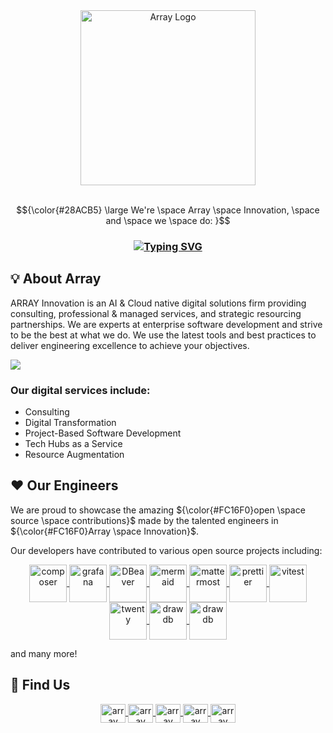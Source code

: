


<div align ="center">
     <a href="https://www.array.world">
    <img align="center" width=280 src="https://static.wixstatic.com/media/9f8f10_0cdc6e51fd274c00b6eddad6c6eb9dd8~mv2.png/v1/fill/w_275,h_80,al_c,q_85,usm_0.66_1.00_0.01,enc_auto/LONG_1_4x.png" alt="Array Logo" />
     </a>
</div>

<br>

<!-- <h3 align="center"> 
<code  style="color:#28ACB5">
Hello! We're ARRAY Innovation, and we do:
</code>
</h3> -->

$${\color{#28ACB5} \large We're \space Array \space Innovation, \space and \space we \space do:
 }$$

<h3 align="center">
    <a href="https://git.io/typing-svg"><img src="https://readme-typing-svg.demolab.com?font=Fira+Code&size=26&pause=1000&color=2B00FD&center=true&random=true&width=435&lines=Artificial+Intelligence;Software+Engineering;Cloud+Engineering" alt="Typing SVG" /></a>
</h3>



## 💡  About Array

ARRAY Innovation is an AI & Cloud native digital solutions firm providing consulting, professional & managed services, and strategic resourcing partnerships. We are experts at enterprise software development and strive to be the best at what we do. We use the latest tools and best practices to deliver engineering excellence to achieve your objectives.

<img src="https://static.wixstatic.com/media/9f8f10_9e6785a0f0994cac914bea301baf5800~mv2.jpg/v1/fill/w_1573,h_132,fp_0.35_0.41,lg_1,q_80,enc_auto/9f8f10_9e6785a0f0994cac914bea301baf5800~mv2.jpg" />

### Our digital services include:

- Consulting
- Digital Transformation
- Project-Based Software Development
- Tech Hubs as a Service
- Resource Augmentation


## ❤️ Our Engineers

We are proud to showcase the amazing ${\color{#FC16F0}open \space source \space contributions}$
 made by the talented engineers in ${\color{#FC16F0}Array \space Innovation}$.
 
 Our developers have contributed to various open source projects including:

 <p align="center">
    <a href="https://github.com/composer/composer/pull/12091">
        <img align="center" src="https://upload.wikimedia.org/wikipedia/commons/2/26/Logo-composer-transparent.png" alt="composer"  width="60" />
    </a> 
    <a href="https://github.com/grafana/grafana/pull/92485"> 
        <img align="center" src="https://upload.wikimedia.org/wikipedia/commons/thumb/a/a1/Grafana_logo.svg/768px-Grafana_logo.svg.png?20230113183101" alt="grafana" width="60" />
    </a>
    <a href="https://github.com/dbeaver/dbeaver/pull/35308">
        <img align="center" src="https://upload.wikimedia.org/wikipedia/commons/thumb/b/b5/DBeaver_logo.svg/1200px-DBeaver_logo.svg.png" alt="DBeaver" width="60" />
    </a>
         <a href="https://github.com/mermaid-js/mermaid-cli/pull/725">
        <img align="center" src="https://avatars.githubusercontent.com/u/57169982?s=280&v=4" alt="mermaid" width="60" />
    </a>  
     <a href="https://github.com/mattermost/mattermost/pull/27912">
        <img align="center" src="https://www.svgrepo.com/show/354049/mattermost-icon.svg" alt="mattermost" width="60" />
    </a> 
    <a href="https://github.com/prettier/prettier/pull/16617">
        <img align="center" src="https://www.svgrepo.com/show/439270/prettier.svg" alt="prettier" width="60" />
    </a>  
    <a href="https://github.com/vitest-dev/vitest/pull/6392">
        <img align="center" src="https://seeklogo.com/images/V/vitest-logo-9ADDA575A5-seeklogo.com.png" alt="vitest" width="60" />
    </a> 
    <a href="https://github.com/twentyhq/twenty/pull/6521">
        <img align="center" src="https://github.com/twentyhq/twenty/raw/main/packages/twenty-website/public/images/core/logo.svg" alt="twenty" width="60" />
    </a> 
    <a href="https://github.com/firefly-iii/firefly-iii/pull/9179">
        <img align="center" src="https://raw.githubusercontent.com/firefly-iii/firefly-iii/develop/.github/assets/img/logo-small.png" alt="drawdb" width="60" />
    </a> 
    <a href="https://github.com/drawdb-io/drawdb">
        <img align="center" src="https://avatars.githubusercontent.com/u/139706923?s=200&v=4" alt="drawdb" width="60" />
    </a> 


</p>

and many more!


## 📱 Find Us
<p align="center">
    <a href="https://www.array.world">
        <img align="center" src="https://www.svgrepo.com/show/278317/internet-www.svg" alt="array website" height="30" width="40" />
    </a> 
    <a href="https://www.instagram.com/array.world"> 
        <img align="center" src="https://raw.githubusercontent.com/rahuldkjain/github-profile-readme-generator/master/src/images/icons/Social/instagram.svg" alt="array insta" height="30" width="40" />
    </a>
    <a href="https://www.linkedin.com/company/array-world">
        <img align="center" src="https://raw.githubusercontent.com/rahuldkjain/github-profile-readme-generator/master/src/images/icons/Social/linked-in-alt.svg" alt="array linkedin" height="30" width="40" />
    </a>
         <a href="https://github.com/ArrayInnovation">
        <img align="center" src="https://raw.githubusercontent.com/rahuldkjain/github-profile-readme-generator/master/src/images/icons/Social/github.svg" alt="array github" height="30" width="40" />
    </a>  
     <a href="mailto:enquiries@array.world">
        <img align="center" src="https://upload.wikimedia.org/wikipedia/commons/d/df/Microsoft_Office_Outlook_%282018%E2%80%93present%29.svg" alt="array email" height="30" width="40" />
    </a>  
</p>


